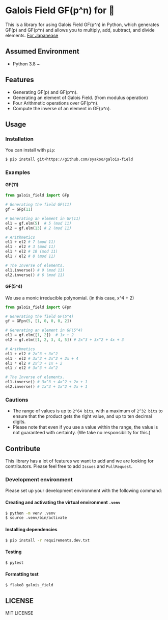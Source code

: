 # Galois Field GF(p^n) for 🐍

This is a library for using Galois Field GF(p^n) in Python,
which generates GF(p) and GF(p^n) and allows you to multiply, add, subtract, and divide elements.
[For Japanease](https://github.com/syakoo/galois-field/blob/master/README.ja.md)

## Assumed Environment

- Python 3.8 ~

## Features

- Generating GF(p) and GF(p^n).
- Generating an element of Galois Field. (from modulus operation)
- Four Arithmetic operations over GF(p^n).
- Compute the inverse of an element in GF(p^n).

## Usage

### Installation

You can install with `pip`:

```bash
$ pip install git+https://github.com/syakoo/galois-field
```

### Examples

#### GF(11)

```python
from galois_field import GFp

# Generating the field GF(11)
gf = GFp(11)

# Generating an element in GF(11)
el1 = gf.elm(5)  # 5 (mod 11)
el2 = gf.elm(13) # 2 (mod 11)

# Arithmetics
el1 + el2 # 7 (mod 11)
el1 - el2 # 3 (mod 11)
el1 * el2 # 10 (mod 11)
el1 / el2 # 8 (mod 11)

# The Inverse of elements.
el1.inverse() # 9 (mod 11)
el2.inverse() # 6 (mod 11)
```

#### GF(5^4)

We use a monic irreducible polynomial. (in this case, x^4 + 2)

```python
from galois_field import GFpn

# Generating the field GF(5^4)
gf = GFpn(5, [1, 0, 0, 0, 2])

# Generating an element in GF(5^4)
el1 = gf.elm([1, 2])  # 1x + 2
el2 = gf.elm([1, 2, 3, 4, 5]) # 2x^3 + 3x^2 + 4x + 3

# Arithmetics
el1 + el2 # 2x^3 + 3x^2
el1 - el2 # 3x^3 + 2x^2 + 2x + 4
el1 * el2 # 2x^3 + 1x + 2
el1 / el2 # 3x^3 + 4x^2

# The Inverse of elements.
el1.inverse() # 3x^3 + 4x^2 + 2x + 1
el2.inverse() # 1x^3 + 1x^2 + 2x + 1
```

### Cautions

- The range of values is up to `2^64 bits`, with a maximum of `2^32 bits` to ensure that the product gets the right value, and up to ten decimal digits.
- Please note that even if you use a value within the range, the value is not guaranteed with certainty. (We take no responsibility for this.)

## Contribute

This library has a lot of features we want to add and we are looking for contributors. Please feel free to add `Issues` and `PullRequest`.

### Development environment

Please set up your development environment with the following command:

#### Creating and activating the virtual environment `.venv`

```bash
$ python -m venv .venv
$ source .venv/bin/activate
```

#### Installing dependencies

```bash
$ pip install -r requirements.dev.txt
```

#### Testing

```bash
$ pytest
```

#### Formatting test

```bash
$ flake8 galois_field
```

## LICENSE

MIT LICENSE
